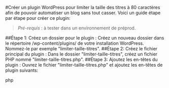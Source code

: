 #Créer un plugin WordPress pour limiter la taille des titres à 80 caractères afin de pouvoir automatiser un blog sans tout casser. Voici un guide étape par étape pour créer ce plugin:

> *Pré-requis* : à tester dans un environnement de préprod.

##Étape 1: Créez un dossier pour le plugin : Créez un nouveau dossier dans le répertoire /wp-content/plugins/ de votre installation WordPress. Nommez-le par exemple "limiter-taille-titres".
##Étape 2: Créez le fichier principal du plugin : Dans le dossier "limiter-taille-titres", créez un fichier PHP nommé "limiter-taille-titres.php".
##Étape 3: Ajoutez les en-têtes du plugin : Ouvrez le fichier "limiter-taille-titres.php" et ajoutez les en-têtes de plugin suivants:

php

<?php
/*
Plugin Name: Limiter Taille Titres
Plugin URI: https://exemple.com/limiter-taille-titres
Description: Limite la taille des titres à 80 caractères
Version: 1.0
Author: Votre nom
Author URI: https://exemple.com
License: GPLv2 or later
Text Domain: limiter-taille-titres
*/

##Étape 4: Ajoutez le code pour limiter la taille des titres : Ajoutez le code suivant dans le fichier "limiter-taille-titres.php" pour limiter la taille des titres à 100 caractères:

php

function ltt_limiter_taille_titres($title) {
    return substr($title, 0, 100);
}
add_filter('the_title', 'ltt_limiter_taille_titres');

/*Cette fonction utilise le filtre 'the_title' pour appliquer la limitation de taille sur tous les titres affichés sur le site.

##Étape 5: Activez le plugin : Connectez-vous à votre tableau de bord WordPress, allez dans "Extensions", recherchez "Limiter Taille Titres" dans la liste des plugins, et activez-le.

###Maintenant, tous les titres affichés sur votre site seront automatiquement limités à 80 caractères. Notez que cela n'affecte pas les titres enregistrés dans la base de données, mais seulement leur affichage sur le site.
